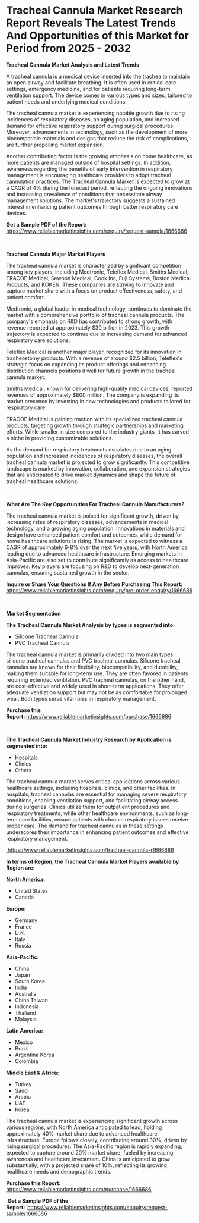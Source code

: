 <p><h1>Tracheal Cannula Market Research Report Reveals The Latest Trends And Opportunities of this Market for Period from 2025 - 2032</h1></p><p><strong>Tracheal Cannula Market Analysis and Latest Trends</strong></p>
<p><p>A tracheal cannula is a medical device inserted into the trachea to maintain an open airway and facilitate breathing. It is often used in critical care settings, emergency medicine, and for patients requiring long-term ventilation support. The device comes in various types and sizes, tailored to patient needs and underlying medical conditions. </p><p>The tracheal cannula market is experiencing notable growth due to rising incidences of respiratory diseases, an aging population, and increased demand for effective respiratory support during surgical procedures. Moreover, advancements in technology, such as the development of more biocompatible materials and designs that reduce the risk of complications, are further propelling market expansion. </p><p>Another contributing factor is the growing emphasis on home healthcare, as more patients are managed outside of hospital settings. In addition, awareness regarding the benefits of early intervention in respiratory management is encouraging healthcare providers to adopt tracheal cannulation practices. The Tracheal Cannula Market is expected to grow at a CAGR of 4% during the forecast period, reflecting the ongoing innovations and increasing prevalence of conditions that necessitate airway management solutions. The market's trajectory suggests a sustained interest in enhancing patient outcomes through better respiratory care devices.</p></p>
<p><strong>Get a Sample PDF of the Report:&nbsp;</strong> <a href="https://www.reliablemarketinsights.com/enquiry/request-sample/1666686?utm_campaign=2275&utm_medium=2&utm_source=Github&utm_content=ia&utm_term=16042025&utm_id=tracheal-cannula">https://www.reliablemarketinsights.com/enquiry/request-sample/1666686</a></p>
<p>&nbsp;</p>
<p><strong>Tracheal Cannula Major Market Players</strong></p>
<p><p>The tracheal cannula market is characterized by significant competition among key players, including Medtronic, Teleflex Medical, Smiths Medical, TRACOE Medical, Sewoon Medical, Cook Inc, Fuji Systems, Boston Medical Products, and KOKEN. These companies are striving to innovate and capture market share with a focus on product effectiveness, safety, and patient comfort.</p><p>Medtronic, a global leader in medical technology, continues to dominate the market with a comprehensive portfolio of tracheal cannula products. The company's emphasis on R&D has contributed to strong growth, with revenue reported at approximately $30 billion in 2023. This growth trajectory is expected to continue due to increasing demand for advanced respiratory care solutions.</p><p>Teleflex Medical is another major player, recognized for its innovation in tracheostomy products. With a revenue of around $2.5 billion, Teleflex's strategic focus on expanding its product offerings and enhancing distribution channels positions it well for future growth in the tracheal cannula market.</p><p>Smiths Medical, known for delivering high-quality medical devices, reported revenues of approximately $800 million. The company is expanding its market presence by investing in new technologies and products tailored for respiratory care.</p><p>TRACOE Medical is gaining traction with its specialized tracheal cannula products, targeting growth through strategic partnerships and marketing efforts. While smaller in size compared to the industry giants, it has carved a niche in providing customizable solutions.</p><p>As the demand for respiratory treatments escalates due to an aging population and increased incidences of respiratory diseases, the overall tracheal cannula market is projected to grow significantly. This competitive landscape is marked by innovation, collaboration, and expansion strategies that are anticipated to drive market dynamics and shape the future of tracheal healthcare solutions.</p></p>
<p>&nbsp;</p>
<p><strong>What Are The Key Opportunities For Tracheal Cannula Manufacturers?</strong></p>
<p><p>The tracheal cannula market is poised for significant growth, driven by increasing rates of respiratory diseases, advancements in medical technology, and a growing aging population. Innovations in materials and design have enhanced patient comfort and outcomes, while demand for home healthcare solutions is rising. The market is expected to witness a CAGR of approximately 6-8% over the next five years, with North America leading due to advanced healthcare infrastructure. Emerging markets in Asia-Pacific are also set to contribute significantly as access to healthcare improves. Key players are focusing on R&D to develop next-generation cannulas, ensuring sustained growth in the sector.</p></p>
<p><strong>Inquire or Share Your Questions If Any Before Purchasing This Report:</strong> <a href="https://www.reliablemarketinsights.com/enquiry/pre-order-enquiry/1666686?utm_campaign=2275&utm_medium=2&utm_source=Github&utm_content=ia&utm_term=16042025&utm_id=tracheal-cannula">https://www.reliablemarketinsights.com/enquiry/pre-order-enquiry/1666686</a></p>
<p>&nbsp;</p>
<p><strong>Market Segmentation</strong></p>
<p><strong>The Tracheal Cannula Market Analysis by types is segmented into:</strong></p>
<p><ul><li>Silicone Tracheal Cannula</li><li>PVC Tracheal Cannula</li></ul></p>
<p><p>The tracheal cannula market is primarily divided into two main types: silicone tracheal cannulas and PVC tracheal cannulas. Silicone tracheal cannulas are known for their flexibility, biocompatibility, and durability, making them suitable for long-term use. They are often favored in patients requiring extended ventilation. PVC tracheal cannulas, on the other hand, are cost-effective and widely used in short-term applications. They offer adequate ventilation support but may not be as comfortable for prolonged wear. Both types serve vital roles in respiratory management.</p></p>
<p><strong>Purchase this Report:&nbsp;</strong><a href="https://www.reliablemarketinsights.com/purchase/1666686?utm_campaign=2275&utm_medium=2&utm_source=Github&utm_content=ia&utm_term=16042025&utm_id=tracheal-cannula">https://www.reliablemarketinsights.com/purchase/1666686</a></p>
<p>&nbsp;</p>
<p><strong>The Tracheal Cannula Market Industry Research by Application is segmented into:</strong></p>
<p><ul><li>Hospitals</li><li>Clinics</li><li>Others</li></ul></p>
<p><p>The tracheal cannula market serves critical applications across various healthcare settings, including hospitals, clinics, and other facilities. In hospitals, tracheal cannulas are essential for managing severe respiratory conditions, enabling ventilation support, and facilitating airway access during surgeries. Clinics utilize them for outpatient procedures and respiratory treatments, while other healthcare environments, such as long-term care facilities, ensure patients with chronic respiratory issues receive proper care. The demand for tracheal cannulas in these settings underscores their importance in enhancing patient outcomes and effective respiratory management.</p></p>
<p><a href="https://www.reliablemarketinsights.com/tracheal-cannula-r1666686?utm_campaign=2275&utm_medium=2&utm_source=Github&utm_content=ia&utm_term=16042025&utm_id=tracheal-cannula">&nbsp;https://www.reliablemarketinsights.com/tracheal-cannula-r1666686</a></p>
<p><strong>In terms of Region, the Tracheal Cannula Market Players available by Region are:</strong></p>
<p>
    <p> <strong> North America: </strong>
        <ul>
            <li>United States</li>
            <li>Canada</li>
        </ul>
        </p> 
    <p> <strong> Europe: </strong>
        <ul>
            <li>Germany</li>
            <li>France</li>
            <li>U.K.</li>
            <li>Italy</li>
            <li>Russia</li>
        </ul>
        </p> 
    <p> <strong> Asia-Pacific: </strong>
        <ul>
            <li>China</li>
            <li>Japan</li>
            <li>South Korea</li>
            <li>India</li>
            <li>Australia</li>
            <li>China Taiwan</li>
            <li>Indonesia</li>
            <li>Thailand</li>
            <li>Malaysia</li>
        </ul>
        </p> 
    <p> <strong> Latin America: </strong>
        <ul>
            <li>Mexico</li>
            <li>Brazil</li>
            <li>Argentina Korea</li>
            <li>Colombia</li>
        </ul>
        </p> 
    <p> <strong> Middle East & Africa: </strong>
        <ul>
            <li>Turkey</li>
            <li>Saudi</li>
            <li>Arabia</li>
            <li>UAE</li>
            <li>Korea</li>
        </ul>
    </p>
    </p>
<p><p>The tracheal cannula market is experiencing significant growth across various regions, with North America anticipated to lead, holding approximately 40% market share due to advanced healthcare infrastructure. Europe follows closely, contributing around 30%, driven by rising surgical procedures. The Asia-Pacific region is rapidly expanding, expected to capture around 20% market share, fueled by increasing awareness and healthcare investment. China is anticipated to grow substantially, with a projected share of 10%, reflecting its growing healthcare needs and demographic trends.</p></p>
<p><strong>Purchase this Report: </strong><a href="https://www.reliablemarketinsights.com/purchase/1666686?utm_campaign=2275&utm_medium=2&utm_source=Github&utm_content=ia&utm_term=16042025&utm_id=tracheal-cannula">https://www.reliablemarketinsights.com/purchase/1666686</a></p>
<p>&nbsp;<strong>Get a Sample PDF of the Report:&nbsp;&nbsp;</strong><a href="https://www.reliablemarketinsights.com/enquiry/request-sample/1666686?utm_campaign=2275&utm_medium=2&utm_source=Github&utm_content=ia&utm_term=16042025&utm_id=tracheal-cannula">https://www.reliablemarketinsights.com/enquiry/request-sample/1666686</a></p>
<p><strong></strong></p>
<p><p></p><p></p><p></p></p>
